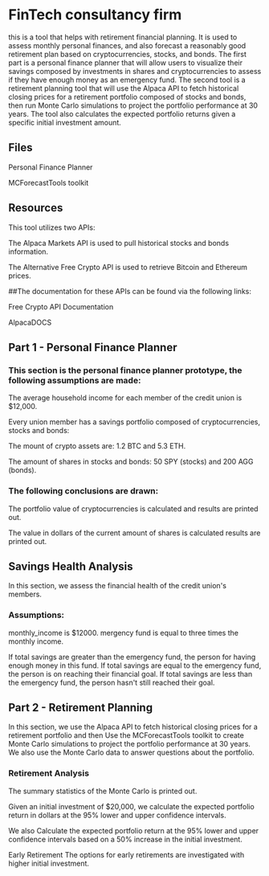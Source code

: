 # FinTech consultancy firm
this is a tool that helps with retirement financial planning. It is used to assess monthly personal finances, and also forecast a reasonably good retirement plan based on cryptocurrencies, stocks, and bonds.
The first part is a personal finance planner that will allow users to visualize their savings composed by investments in shares and cryptocurrencies to assess if they have enough money as an emergency fund.
The second tool is a retirement planning tool that will use the Alpaca API to fetch historical closing prices for a retirement portfolio composed of stocks and bonds, then run Monte Carlo simulations to project the portfolio performance at 30 years. The tool also calculates the expected portfolio returns given a specific initial investment amount.


## Files


Personal Finance Planner 


MCForecastTools toolkit




## Resources
This tool utilizes two APIs:


The Alpaca Markets API is used to pull historical stocks and bonds information.


The Alternative Free Crypto API is used to retrieve Bitcoin and Ethereum prices.


##The documentation for these APIs can be found via the following links:


Free Crypto API Documentation


AlpacaDOCS



## Part 1 - Personal Finance Planner
### This section is the personal finance planner prototype, the following assumptions are made:


The average household income for each member of the credit union is $12,000.


Every union member has a savings portfolio composed of cryptocurrencies, stocks and bonds:


The mount of crypto assets are: 1.2 BTC and 5.3 ETH.


The amount of shares in stocks and bonds: 50 SPY (stocks) and 200 AGG (bonds).





### The following conclusions are drawn:

The portfolio value of cryptocurrencies is calculated and results are printed out.

The value in dollars of the current amount of shares is calculated results are printed out.



## Savings Health Analysis
In this section, we assess the financial health of the credit union's members.





### Assumptions: 
monthly_income is $12000.
mergency fund is equal to three times the monthly income.

If total savings are greater than the emergency fund, the person for having enough money in this fund.
If total savings are equal to the emergency fund, the person is on reaching their financial goal.
If total savings are less than the emergency fund, the person hasn't still reached their goal.





## Part 2 - Retirement Planning
In this section, we use the Alpaca API to fetch historical closing prices for a retirement portfolio and then Use the MCForecastTools toolkit to create Monte Carlo simulations to project the portfolio performance at 30 years. We also use the Monte Carlo data to answer questions about the portfolio.



### Retirement Analysis


The summary statistics of the Monte Carlo is printed out.


Given an initial investment of $20,000, we calculate the expected portfolio return in dollars at the 95% lower and upper confidence intervals.


We also Calculate the expected portfolio return at the 95% lower and upper confidence intervals based on a 50% increase in the initial investment.



Early Retirement
The options for early retirements are investigated with higher initial investment. 

